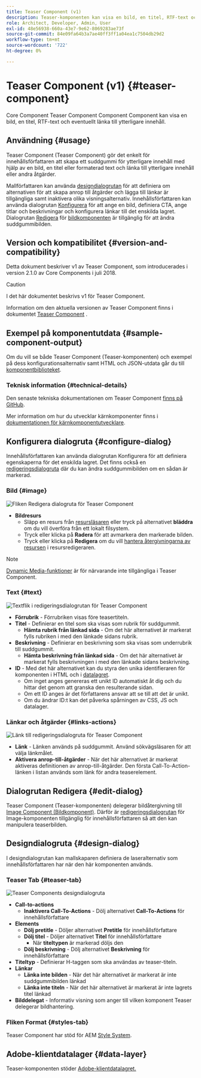 ```yaml
---
title: Teaser Component (v1)
description: Teaser-komponenten kan visa en bild, en titel, RTF-text och eventuellt länka till ytterligare innehåll.
role: Architect, Developer, Admin, User
exl-id: 48e56938-660a-43e7-9e62-8069283ae73f
source-git-commit: 84e09fa64b3a7ae40ff3ff1a04ea1c7504db29d2
workflow-type: tm+mt
source-wordcount: '722'
ht-degree: 0%

---
```


# Teaser Component (v1) {#teaser-component}

Core Component Teaser Component Component Component kan visa en bild, en titel, RTF-text och eventuellt länka till ytterligare innehåll.

## Användning {#usage}

Teaser Component (Teaser Component) gör det enkelt för innehållsförfattaren att skapa ett suddgummi för ytterligare innehåll med hjälp av en bild, en titel eller formaterad text och länka till ytterligare innehåll eller andra åtgärder.

Mallförfattaren kan använda [designdialogrutan](#design-dialog) för att definiera om alternativen för att skapa anrop till åtgärder och lägga till länkar är tillgängliga samt inaktivera olika visningsalternativ. Innehållsförfattaren kan använda dialogrutan [Konfigurera](#configure-dialog) för att ange en bild, definiera CTA, ange titlar och beskrivningar och konfigurera länkar till det enskilda lagret. Dialogrutan [Redigera](image-v1.md#edit-dialog) för [bildkomponenten](image-v1.md) är tillgänglig för att ändra suddgummibilden.

## Version och kompatibilitet {#version-and-compatibility}

Detta dokument beskriver v1 av Teaser Component, som introducerades i version 2.1.0 av Core Components i juli 2018.

>[!CAUTION]
>
>I det här dokumentet beskrivs v1 för Teaser Component.
>
>Information om den aktuella versionen av Teaser Component finns i dokumentet [Teaser Component](/help/components/teaser.md) .

## Exempel på komponentutdata {#sample-component-output}

Om du vill se både Teaser Component (Teaser-komponenten) och exempel på dess konfigurationsalternativ samt HTML och JSON-utdata går du till [komponentbiblioteket](https://adobe.com/go/aem_cmp_library_teaser).

### Teknisk information {#technical-details}

Den senaste tekniska dokumentationen om Teaser Component [finns på GitHub](https://adobe.com/go/aem_cmp_tech_teaser_v1).

Mer information om hur du utvecklar kärnkomponenter finns i [dokumentationen för kärnkomponentutvecklare](/help/developing/overview.md).

## Konfigurera dialogruta {#configure-dialog}

Innehållsförfattaren kan använda dialogrutan Konfigurera för att definiera egenskaperna för det enskilda lagret. Det finns också en [redigeringsdialogruta](#edit-dialog) där du kan ändra suddgummibilden om en sådan är markerad.

### Bild {#image}

![Fliken Redigera dialogruta för Teaser Component](/help/assets/teaser-edit-image.png)

* **Bildresurs**
   * Släpp en resurs från [resursläsaren](https://experienceleague.adobe.com/docs/experience-manager-cloud-service/sites/authoring/fundamentals/environment-tools.html?lang=sv-SE) eller tryck på alternativet **bläddra** om du vill överföra från ett lokalt filsystem.
   * Tryck eller klicka på **Radera** för att avmarkera den markerade bilden.
   * Tryck eller klicka på **Redigera** om du vill [hantera återgivningarna av resursen](https://experienceleague.adobe.com/docs/experience-manager-cloud-service/assets/manage/manage-digital-assets.html?lang=sv-SE) i resursredigeraren.

>[!NOTE]
>
>[Dynamic Media-funktioner](image-v1.md#dynamic-media) är för närvarande inte tillgängliga i Teaser Component.

### Text {#text}

![Textflik i redigeringsdialogrutan för Teaser Component](/help/assets/teaser-edit-text.png)

* **Förrubrik** - Förrubriken visas före teasertiteln.
* **Titel** - Definierar en titel som ska visas som rubrik för suddgummit.
   * **Hämta rubrik från länkad sida** - Om det här alternativet är markerat fylls rubriken i med den länkade sidans rubrik.
* **Beskrivning** - Definierar en beskrivning som ska visas som underrubrik till suddgummit.
   * **Hämta beskrivning från länkad sida** - Om det här alternativet är markerat fylls beskrivningen i med den länkade sidans beskrivning.
* **ID** - Med det här alternativet kan du styra den unika identifieraren för komponenten i HTML och i [datalagret](/help/developing/data-layer/overview.md).
   * Om inget anges genereras ett unikt ID automatiskt åt dig och du hittar det genom att granska den resulterande sidan.
   * Om ett ID anges är det författarens ansvar att se till att det är unikt.
   * Om du ändrar ID:t kan det påverka spårningen av CSS, JS och datalager.

### Länkar och åtgärder {#links-actions}

![Länk till redigeringsdialogruta för Teaser Component](/help/assets/teaser-edit-link.png)

* **Länk** - Länken används på suddgummit. Använd sökvägsläsaren för att välja länkmålet.
* **Aktivera anrop-till-åtgärder** - När det här alternativet är markerat aktiveras definitionen av anrop-till-åtgärder. Den första Call-To-Action-länken i listan används som länk för andra teaserelement.

## Dialogrutan Redigera {#edit-dialog}

Teaser Component (Teaser-komponenten) delegerar bildåtergivning till [Image Component (Bildkomponent)](image-v1.md). Därför är [redigeringsdialogrutan](image-v1.md#edit-dialog) för Image-komponenten tillgänglig för innehållsförfattaren så att den kan manipulera teaserbilden.

## Designdialogruta {#design-dialog}

I designdialogrutan kan mallskaparen definiera de laseralternativ som innehållsförfattaren har när den här komponenten används.

### Teaser Tab {#teaser-tab}

![Teaser Components designdialogruta](/help/assets/teaser-design.png)

* **Call-to-actions**
   * **Inaktivera Call-To-Actions** - Dölj alternativet **Call-To-Actions** för innehållsförfattare
* **Elements**
   * **Dölj pretitle** - Döljer alternativet **Pretitle** för innehållsförfattare
   * **Dölj titel** - Döljer alternativet **Titel** för innehållsförfattare
      * När **titeltypen** är markerad döljs den
   * **Dölj beskrivning** - Dölj alternativet **Beskrivning** för innehållsförfattare
* **Titeltyp** - Definierar H-taggen som ska användas av teaser-titeln.
* **Länkar**
   * **Länka inte bilden** - När det här alternativet är markerat är inte suddgummibilden länkad
   * **Länka inte titeln** - När det här alternativet är markerat är inte lagrets titel länkad
* **Bilddelegat** - Informativ visning som anger till vilken komponent Teaser delegerar bildhantering.

### Fliken Format {#styles-tab}

Teaser Component har stöd för AEM [Style System](/help/get-started/authoring.md#component-styling).

## Adobe-klientdatalager {#data-layer}

Teaser-komponenten stöder [Adobe-klientdatalagret.](/help/developing/data-layer/overview.md)
